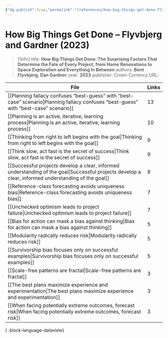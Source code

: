 ```yaml
---
{"dg-publish":true,"permalink":"/references/how-big-things-get-done-flyvbjerg-and-gardner-2023/"}
---
```



# How Big Things Get Done – Flyvbjerg and Gardner (2023)

> [!info]
> title: **How Big Things Get Done: The Surprising Factors That Determine the Fate of Every Project, from Home Renovations to Space Exploration and Everything In Between**
> authors: **Bent Flyvbjerg, Dan Gardner**
> year: **2023**
> publisher: Crown Currency
> URL: 



| File                                                                                                                                                    | Links |
| ------------------------------------------------------------------------------------------------------------------------------------------------------- | ----- |
| [[Planning fallacy confuses “best-guess” with “best-case” scenario\|Planning fallacy confuses “best-guess” with “best-case” scenario]]               | 13    |
| [[Planning is an active, iterative, learning process\|Planning is an active, iterative, learning process]]                                           | 10    |
| [[Thinking from right to left begins with the goal\|Thinking from right to left begins with the goal]]                                               | 9     |
| [[Think slow, act fast is the secret of success\|Think slow, act fast is the secret of success]]                                                     | 9     |
| [[Successful projects develop a clear, informed understanding of the goal\|Successful projects develop a clear, informed understanding of the goal]] | 8     |
| [[Reference-class forecasting avoids uniqueness bias\|Reference-class forecasting avoids uniqueness bias]]                                           | 7     |
| [[Unchecked optimism leads to project failure\|Unchecked optimism leads to project failure]]                                                         | 7     |
| [[Bias for action can mask a bias against thinking\|Bias for action can mask a bias against thinking]]                                               | 5     |
| [[Modularity radically reduces risk\|Modularity radically reduces risk]]                                                                             | 5     |
| [[Survivorship bias focuses only on successful examples\|Survivorship bias focuses only on successful examples]]                                     | 5     |
| [[Scale-free patterns are fractal\|Scale-free patterns are fractal]]                                                                                 | 3     |
| [[The best plans maximize experience and experimentation\|The best plans maximize experience and experimentation]]                                   | 3     |
| [[When facing potentially extreme outcomes, forecast risk\|When facing potentially extreme outcomes, forecast risk]]                                 | 3     |

{ .block-language-dataview}
